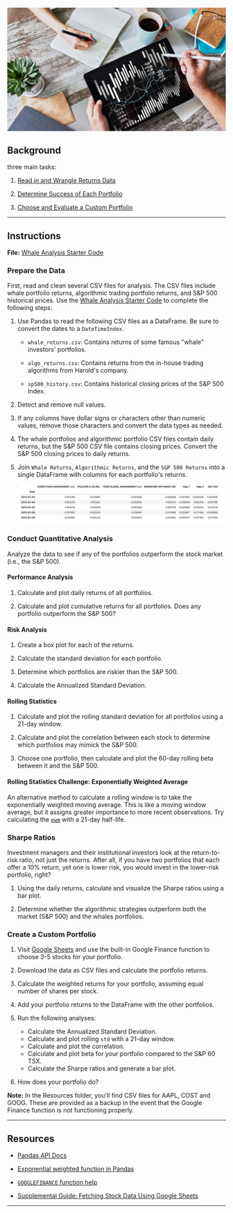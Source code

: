 ![Portfolio Analysis](Images/portfolio-analysis.png)

## Background



three main tasks:

1. [Read in and Wrangle Returns Data](#Prepare-the-Data)

2. [Determine Success of Each Portfolio](#Conduct-Quantitative-Analysis)

3. [Choose and Evaluate a Custom Portfolio](#Create-a-Custom-Portfolio)

---

## Instructions

**File:** [Whale Analysis Starter Code](Starter_Code/whale_analysis.ipynb)


### Prepare the Data

First, read and clean several CSV files for analysis. The CSV files include whale portfolio returns, algorithmic trading portfolio returns, and S&P 500 historical prices. Use the [Whale Analysis Starter Code](Starter_Code/whale_analysis.ipynb) to complete the following steps:

1. Use Pandas to read the following CSV files as a DataFrame. Be sure to convert the dates to a `DateTimeIndex`.

    * `whale_returns.csv`: Contains returns of some famous "whale" investors' portfolios.

    * `algo_returns.csv`: Contains returns from the in-house trading algorithms from Harold's company.

    * `sp500_history.csv`: Contains historical closing prices of the S&P 500 Index.

2. Detect and remove null values.

3. If any columns have dollar signs or characters other than numeric values, remove those characters and convert the data types as needed.

4. The whale portfolios and algorithmic portfolio CSV files contain daily returns, but the S&P 500 CSV file contains closing prices. Convert the S&P 500 closing prices to daily returns.

5. Join `Whale Returns`, `Algorithmic Returns`, and the `S&P 500 Returns` into a single DataFrame with columns for each portfolio's returns.

    ![returns-dataframe.png](Images/returns-dataframe.png)

### Conduct Quantitative Analysis

Analyze the data to see if any of the portfolios outperform the stock market (i.e., the S&P 500).

#### Performance Analysis

1. Calculate and plot daily returns of all portfolios.

2. Calculate and plot cumulative returns for all portfolios. Does any portfolio outperform the S&P 500?

#### Risk Analysis

1. Create a box plot for each of the returns. 

2. Calculate the standard deviation for each portfolio. 

3. Determine which portfolios are riskier than the S&P 500.

4. Calculate the Annualized Standard Deviation.

#### Rolling Statistics

1. Calculate and plot the rolling standard deviation for all portfolios using a 21-day window.

2. Calculate and plot the correlation between each stock to determine which portfolios may mimick the S&P 500.

3. Choose one portfolio, then calculate and plot the 60-day rolling beta between it and the S&P 500.

#### Rolling Statistics Challenge: Exponentially Weighted Average

An alternative method to calculate a rolling window is to take the exponentially weighted moving average. This is like a moving window average, but it assigns greater importance to more recent observations. Try calculating the [`ewm`](https://pandas.pydata.org/pandas-docs/stable/reference/api/pandas.DataFrame.ewm.html) with a 21-day half-life.

### Sharpe Ratios

Investment managers and their institutional investors look at the return-to-risk ratio, not just the returns. After all, if you have two portfolios that each offer a 10% return, yet one is lower risk, you would invest in the lower-risk portfolio, right?

1. Using the daily returns, calculate and visualize the Sharpe ratios using a bar plot.

2. Determine whether the algorithmic strategies outperform both the market (S&P 500) and the whales portfolios.

### Create a Custom Portfolio


1. Visit [Google Sheets](https://docs.google.com/spreadsheets/) and use the built-in Google Finance function to choose 3-5 stocks for your portfolio.

2. Download the data as CSV files and calculate the portfolio returns.

3. Calculate the weighted returns for your portfolio, assuming equal number of shares per stock.

4. Add your portfolio returns to the DataFrame with the other portfolios.

5. Run the following analyses:

    * Calculate the Annualized Standard Deviation.
    * Calculate and plot rolling `std` with a 21-day window.
    * Calculate and plot the correlation.
    * Calculate and plot beta for your portfolio compared to the S&P 60 TSX.
    * Calculate the Sharpe ratios and generate a bar plot.

4. How does your portfolio do?

**Note:** In the Resources folder, you'll find CSV files for AAPL, COST and GOOG. These are provided as a backup in the event that the Google Finance function is not functioning properly.

---

## Resources

* [Pandas API Docs](https://pandas.pydata.org/pandas-docs/stable/reference/index.html)

* [Exponential weighted function in Pandas](https://pandas.pydata.org/pandas-docs/stable/reference/api/pandas.DataFrame.ewm.html)

* [`GOOGLEFINANCE` function help](https://support.google.com/docs/answer/3093281)

* [Supplemental Guide: Fetching Stock Data Using Google Sheets](../../../01-Lesson-Plans/04-Pandas/Supplemental/googlefinance_guide.md)

---

